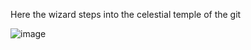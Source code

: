 Here the wizard steps into the celestial temple of the git

![image](https://github.com/FriJun170120AM/git-introduction/assets/107817223/0a6e19a4-5282-4046-877f-fe9dc089e400)
